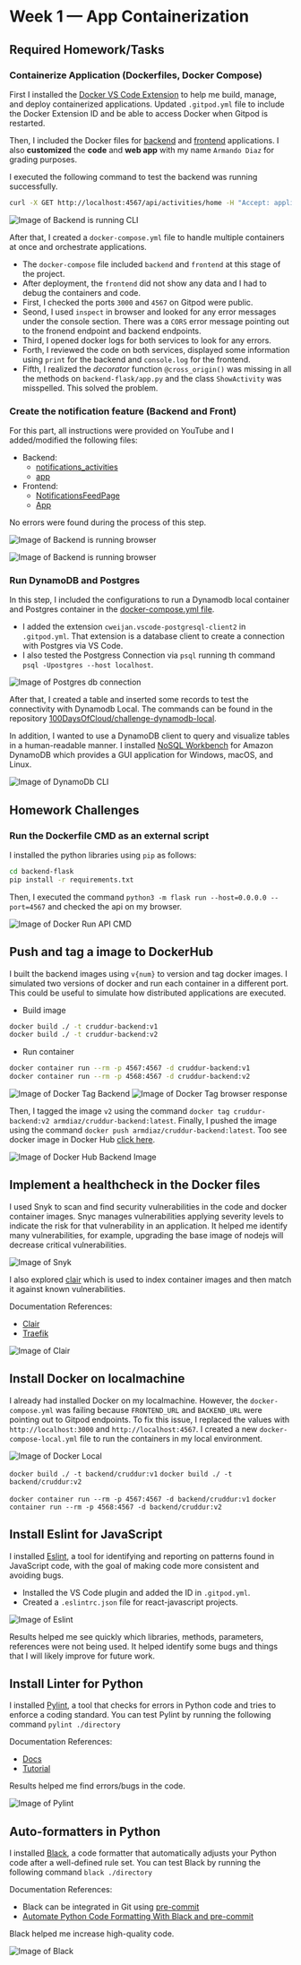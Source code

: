 # Week 1 — App Containerization

## Required Homework/Tasks

### Containerize Application (Dockerfiles, Docker Compose)

First I installed the [Docker VS Code Extension](https://code.visualstudio.com/docs/containers/overview) to help me build, manage, and deploy containerized applications. Updated `.gitpod.yml` file to include the Docker Extension ID and be able to access Docker when Gitpod is restarted.

Then, I included the Docker files for [backend](https://github.com/arm-diaz/aws-bootcamp-cruddur-2023/tree/main/backend-flask/Dockerfile) and [frontend](https://github.com/arm-diaz/aws-bootcamp-cruddur-2023/tree/main/frontend-react-js/Dockerfile) applications. I also **customized** the **code** and **web app** with my name `Armando Diaz` for grading purposes.

I executed the following command to test the backend was running successfully. 

```sh
curl -X GET http://localhost:4567/api/activities/home -H "Accept: application/json" -H "Content-Type: application/json"
```
![Image of Backend is running CLI](assets/week1/curl-get-backend-api.png) 

After that, I created a `docker-compose.yml` file to handle multiple containers at once and orchestrate applications.

- The `docker-compose` file included `backend` and `frontend` at this stage of the project.
- After deployment, the `frontend` did not show any data and I had to debug the containers and code. 
- First, I checked the ports `3000` and `4567` on Gitpod were public.
- Seond, I used `inspect` in browser and looked for any error messages under the console section. There was a `CORS` error message pointing out to the fronend endpoint and backend endpoints.
- Third, I opened docker logs for both services to look for any errors.
- Forth, I reviewed the code on both services, displayed some information using `print` for the backend and `console.log` for the frontend.
- Fifth, I realized the *decorator* function `@cross_origin()` was missing in all the methods on `backend-flask/app.py` and the class `ShowActivity` was misspelled. This solved the problem.

### Create the notification feature (Backend and Front)

For this part, all instructions were provided on YouTube and I added/modified the following files:

- Backend:
  - [notifications_activities](https://github.com/arm-diaz/aws-bootcamp-cruddur-2023/tree/main/backend-flask/services/notifications_activities.py)
  - [app](https://github.com/arm-diaz/aws-bootcamp-cruddur-2023/tree/main/backend-flask/app.py)
- Frontend:
  - [NotificationsFeedPage](https://github.com/arm-diaz/aws-bootcamp-cruddur-2023/tree/main/frontend-react-js/src/pages/NotificationsFeedPage.js)
  - [App](https://github.com/arm-diaz/aws-bootcamp-cruddur-2023/tree/main/frontend-react-js/src/App.js)

No errors were found during the process of this step.

![Image of Backend is running browser](assets/week1/browser-get-api.png)

![Image of Backend is running browser](assets/week1/cruddur-app.png)

### Run DynamoDB and Postgres

In this step, I included the configurations to run a Dynamodb local container and Postgres container in the [docker-compose.yml file](https://github.com/arm-diaz/aws-bootcamp-cruddur-2023/tree/main/docker-compose.yml).

- I added the extension `cweijan.vscode-postgresql-client2` in `.gitpod.yml`. That extension is a database client to create a connection with Postgres via VS Code. 
- I also tested the Postgress Connection via `psql` running th command `psql -Upostgres --host localhost`.

![Image of Postgres db connection](assets/week1/postgres-psql-dbconnection-pluggin.png)

After that, I created a table and inserted some records to test the connectivity with Dynamodb Local. The commands can be found in the repository [100DaysOfCloud/challenge-dynamodb-local](https://github.com/100DaysOfCloud/challenge-dynamodb-local).

In addition, I wanted to use a DynamoDB client to query and visualize tables in a human-readable manner. I installed [NoSQL Workbench](https://docs.aws.amazon.com/amazondynamodb/latest/developerguide/workbench.html) for Amazon DynamoDB which provides a GUI application for Windows, macOS, and Linux.

![Image of DynamoDb CLI](assets/week1/dynamodb-client-workbench.png)

## Homework Challenges

### Run the Dockerfile CMD as an external script

I installed the python libraries using `pip` as follows:

```sh
cd backend-flask
pip install -r requirements.txt
```

Then, I executed the command ```python3 -m flask run --host=0.0.0.0 --port=4567``` and checked the api on my browser.

![Image of Docker Run API CMD](assets/week1/docker-run-cmd.png)

## Push and tag a image to DockerHub

I built the backend images using `v{num}` to version and tag docker images. I simulated two versions of docker and run each container in a different port. This could be useful to simulate how distributed applications are executed.

- Build image
  
```sh
docker build ./ -t cruddur-backend:v1
docker build ./ -t cruddur-backend:v2
```

- Run container

```sh
docker container run --rm -p 4567:4567 -d cruddur-backend:v1
docker container run --rm -p 4568:4567 -d cruddur-backend:v2
```

![Image of Docker Tag Backend](assets/week1/docker-tag-backend.png)
![Image of Docker Tag browser response](assets/week1/docker-tag-brower-response.png)

Then, I tagged the image `v2` using the command `docker tag cruddur-backend:v2 armdiaz/cruddur-backend:latest`. Finally, I pushed the image using the command `docker push armdiaz/cruddur-backend:latest`. Too see docker image in Docker Hub [click here](https://hub.docker.com/r/armdiaz/cruddur-backend).

![Image of Docker Hub Backend Image](assets/week1/docker-hub-backend-image.png)

## Implement a healthcheck in the Docker files

I used Snyk to scan and find security vulnerabilities in the code and docker container images. Snyc manages vulnerabilities applying severity levels to indicate the risk for that vulnerability in an application. It helped me identify many vulnerabilities, for example, upgrading the base image of nodejs will decrease critical vulnerabilities.

![Image of Snyk](assets/week1/snyk-docker-health.png)

I also explored [clair](https://github.com/quay/clair) which is used to index container images and then match it against known vulnerabilities.

Documentation References:

- [Clair](https://quay.github.io/clair/howto/testing.html)
- [Traefik](https://doc.traefik.io/traefik/v2.2/getting-started/quick-start/)

![Image of Clair](assets/week1/docker-clair-traefik.png)

## Install Docker on localmachine

I already had installed Docker on my localmachine. However, the `docker-compose.yml` was failing because `FRONTEND_URL` and `BACKEND_URL` were pointing out to Gitpod endpoints. To fix this issue, I replaced the values with `http://localhost:3000` and `http://localhost:4567`. I created  a new `docker-compose-local.yml` file to run the containers in my local environment.

![Image of Docker Local](assets/week1/docker-local-run.png)

```docker build ./ -t backend/cruddur:v1```
```docker build ./ -t backend/cruddur:v2```

```docker container run --rm -p 4567:4567 -d backend/cruddur:v1```
```docker container run --rm -p 4568:4567 -d backend/cruddur:v2```

## Install Eslint for JavaScript

I installed [Eslint](https://eslint.org/docs/latest/use/getting-started#:~:text=ESLint%20is%20a%20tool%20for,can%20add%20more%20at%20runtime.), a tool for identifying and reporting on patterns found in JavaScript code, with the goal of making code more consistent and avoiding bugs.

- Installed the VS Code plugin and added the ID in `.gitpod.yml`.
- Created a `.eslintrc.json` file for react-javascript projects.

![Image of Eslint](assets/week1/eslint-frontend-code-check.png)

Results helped me see quickly which libraries, methods, parameters, references were not being used. It helped identify some bugs and things that I will likely improve for future work.

## Install Linter for Python

I installed [Pylint](https://pylint.pycqa.org/en/latest/user_guide/usage/run.html), a tool that checks for errors in Python code and tries to enforce a coding standard. You can test Pylint by running the following command `pylint ./directory`

Documentation References:

- [Docs](https://docs.pylint.org/)
- [Tutorial](https://www.jumpingrivers.com/blog/python-linting-guide/)

Results helped me find errors/bugs in the code. 

![Image of Pylint](assets/week1/pylint-linter-python.png)

## Auto-formatters in Python

I installed [Black](https://black.readthedocs.io/en/stable/), a code formatter that automatically adjusts your Python code after a well-defined rule set. You can test Black by running the following command `black ./directory`

Documentation References:

- Black can be integrated in Git using [pre-commit](https://github.com/pre-commit/pre-commit)
- [Automate Python Code Formatting With Black and pre-commit](https://medium.com/gousto-engineering-techbrunch/automate-python-code-formatting-with-black-and-pre-commit-ebc69dcc5e03)

Black helped me increase high-quality code.

![Image of Black](assets/week1/black-code-formatter.png)
